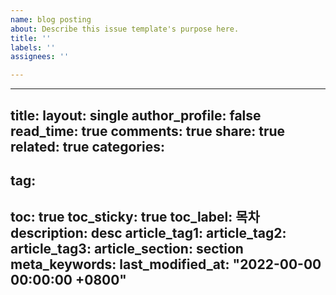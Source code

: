 ```yaml
---
name: blog posting
about: Describe this issue template's purpose here.
title: ''
labels: ''
assignees: ''

---
```


---
title: 
layout: single
author_profile: false
read_time: true
comments: true
share: true
related: true
categories:
  - 
tag:
  - 
toc: true
toc_sticky: true
toc_label: 목차
description: desc
article_tag1: 
article_tag2: 
article_tag3: 
article_section: section
meta_keywords:
last_modified_at: "2022-00-00 00:00:00 +0800"
---
